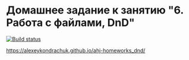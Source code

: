 # Домашнее задание к занятию "6. Работа с файлами, DnD"

[![Build status](https://ci.appveyor.com/api/projects/status/or0dogtfmvm1hg51?svg=true)](https://ci.appveyor.com/project/AlexeyKondrachuk/ahj-homeworks-dnd)


https://alexeykondrachuk.github.io/ahj-homeworks_dnd/
